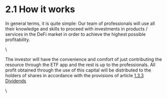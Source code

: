 # 2.1 How it works

In general terms, it is quite simple: Our team of professionals will use all their knowledge and skills to proceed with investments in products / services in the DeFi market in order to achieve the highest possible profitability.

\


The investor will have the convenience and comfort of just contributing the resource through the ETF app and the rest is up to the professionals. All profit obtained through the use of this capital will be distributed to the holders of shares in accordance with the provisions of article [1.3.3 Dividends](../economic-bases/mint-usdtoken/1.4-dividends.md)

\
